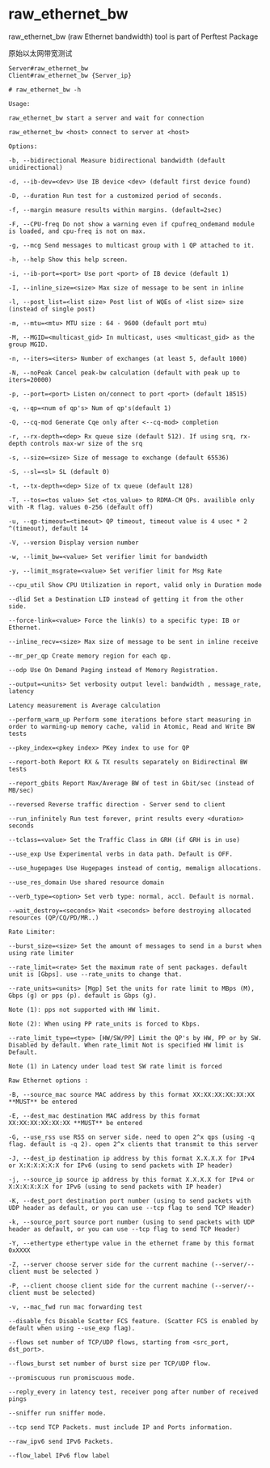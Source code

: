 # raw_ethernet_bw

raw_ethernet_bw (raw Ethernet bandwidth) tool is part of Perftest Package

原始以太网带宽测试

    Server#raw_ethernet_bw
    Client#raw_ethernet_bw {Server_ip}

    # raw_ethernet_bw -h

    Usage:

    raw_ethernet_bw start a server and wait for connection

    raw_ethernet_bw <host> connect to server at <host>

    Options:

    -b, --bidirectional Measure bidirectional bandwidth (default unidirectional)

    -d, --ib-dev=<dev> Use IB device <dev> (default first device found)

    -D, --duration Run test for a customized period of seconds.

    -f, --margin measure results within margins. (default=2sec)

    -F, --CPU-freq Do not show a warning even if cpufreq_ondemand module is loaded, and cpu-freq is not on max.

    -g, --mcg Send messages to multicast group with 1 QP attached to it.

    -h, --help Show this help screen.

    -i, --ib-port=<port> Use port <port> of IB device (default 1)

    -I, --inline_size=<size> Max size of message to be sent in inline

    -l, --post_list=<list size> Post list of WQEs of <list size> size (instead of single post)

    -m, --mtu=<mtu> MTU size : 64 - 9600 (default port mtu)

    -M, --MGID=<multicast_gid> In multicast, uses <multicast_gid> as the group MGID.

    -n, --iters=<iters> Number of exchanges (at least 5, default 1000)

    -N, --noPeak Cancel peak-bw calculation (default with peak up to iters=20000)

    -p, --port=<port> Listen on/connect to port <port> (default 18515)

    -q, --qp=<num of qp's> Num of qp's(default 1)

    -Q, --cq-mod Generate Cqe only after <--cq-mod> completion

    -r, --rx-depth=<dep> Rx queue size (default 512). If using srq, rx-depth controls max-wr size of the srq

    -s, --size=<size> Size of message to exchange (default 65536)

    -S, --sl=<sl> SL (default 0)

    -t, --tx-depth=<dep> Size of tx queue (default 128)

    -T, --tos=<tos value> Set <tos_value> to RDMA-CM QPs. availible only with -R flag. values 0-256 (default off)

    -u, --qp-timeout=<timeout> QP timeout, timeout value is 4 usec * 2 ^(timeout), default 14

    -V, --version Display version number

    -w, --limit_bw=<value> Set verifier limit for bandwidth

    -y, --limit_msgrate=<value> Set verifier limit for Msg Rate

    --cpu_util Show CPU Utilization in report, valid only in Duration mode

    --dlid Set a Destination LID instead of getting it from the other side.

    --force-link=<value> Force the link(s) to a specific type: IB or Ethernet.

    --inline_recv=<size> Max size of message to be sent in inline receive

    --mr_per_qp Create memory region for each qp.

    --odp Use On Demand Paging instead of Memory Registration.

    --output=<units> Set verbosity output level: bandwidth , message_rate, latency

    Latency measurement is Average calculation

    --perform_warm_up Perform some iterations before start measuring in order to warming-up memory cache, valid in Atomic, Read and Write BW tests

    --pkey_index=<pkey index> PKey index to use for QP

    --report-both Report RX & TX results separately on Bidirectinal BW tests

    --report_gbits Report Max/Average BW of test in Gbit/sec (instead of MB/sec)

    --reversed Reverse traffic direction - Server send to client

    --run_infinitely Run test forever, print results every <duration> seconds

    --tclass=<value> Set the Traffic Class in GRH (if GRH is in use)

    --use_exp Use Experimental verbs in data path. Default is OFF.

    --use_hugepages Use Hugepages instead of contig, memalign allocations.

    --use_res_domain Use shared resource domain

    --verb_type=<option> Set verb type: normal, accl. Default is normal.

    --wait_destroy=<seconds> Wait <seconds> before destroying allocated resources (QP/CQ/PD/MR..)

    Rate Limiter:

    --burst_size=<size> Set the amount of messages to send in a burst when using rate limiter

    --rate_limit=<rate> Set the maximum rate of sent packages. default unit is [Gbps]. use --rate_units to change that.

    --rate_units=<units> [Mgp] Set the units for rate limit to MBps (M), Gbps (g) or pps (p). default is Gbps (g).

    Note (1): pps not supported with HW limit.

    Note (2): When using PP rate_units is forced to Kbps.

    --rate_limit_type=<type> [HW/SW/PP] Limit the QP's by HW, PP or by SW. Disabled by default. When rate_limit Not is specified HW limit is Default.

    Note (1) in Latency under load test SW rate limit is forced

    Raw Ethernet options :

    -B, --source_mac source MAC address by this format XX:XX:XX:XX:XX:XX **MUST** be entered

    -E, --dest_mac destination MAC address by this format XX:XX:XX:XX:XX:XX **MUST** be entered

    -G, --use_rss use RSS on server side. need to open 2^x qps (using -q flag. default is -q 2). open 2^x clients that transmit to this server

    -J, --dest_ip destination ip address by this format X.X.X.X for IPv4 or X:X:X:X:X:X for IPv6 (using to send packets with IP header)

    -j, --source_ip source ip address by this format X.X.X.X for IPv4 or X:X:X:X:X:X for IPv6 (using to send packets with IP header)

    -K, --dest_port destination port number (using to send packets with UDP header as default, or you can use --tcp flag to send TCP Header)

    -k, --source_port source port number (using to send packets with UDP header as default, or you can use --tcp flag to send TCP Header)

    -Y, --ethertype ethertype value in the ethernet frame by this format 0xXXXX

    -Z, --server choose server side for the current machine (--server/--client must be selected )

    -P, --client choose client side for the current machine (--server/--client must be selected)

    -v, --mac_fwd run mac forwarding test

    --disable_fcs Disable Scatter FCS feature. (Scatter FCS is enabled by default when using --use_exp flag).

    --flows set number of TCP/UDP flows, starting from <src_port, dst_port>.

    --flows_burst set number of burst size per TCP/UDP flow.

    --promiscuous run promiscuous mode.

    --reply_every in latency test, receiver pong after number of received pings

    --sniffer run sniffer mode.

    --tcp send TCP Packets. must include IP and Ports information.

    --raw_ipv6 send IPv6 Packets.

    --flow_label IPv6 flow label